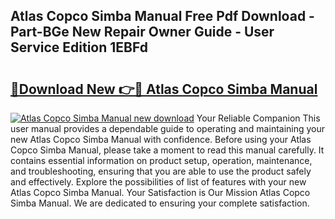 ## Atlas Copco Simba Manual Free Pdf Download - Part-BGe New Repair Owner Guide - User Service Edition 1EBFd

# <h2><a href="http://bc84556.oget.top/?id=Atlas+Copco+Simba+Manual">🔗Download New 👉🔴 Atlas Copco Simba Manual</a></h2>

[![Atlas Copco Simba Manual new download](https://i.imgur.com/5g1atiW.png)](http://bc84556.oget.top/?id=Atlas+Copco+Simba+Manual)
Your Reliable Companion This user manual provides a dependable guide to operating and maintaining your new Atlas Copco Simba Manual with confidence. Before using your Atlas Copco Simba Manual, please take a moment to read this manual carefully. It contains essential information on product setup, operation, maintenance, and troubleshooting, ensuring that you are able to use the product safely and effectively. Explore the possibilities of list of features with your new Atlas Copco Simba Manual. Your Satisfaction is Our Mission Atlas Copco Simba Manual. We are dedicated to ensuring your complete satisfaction.
